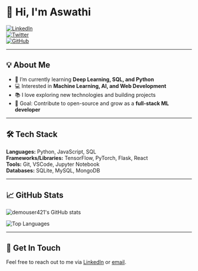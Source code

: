 # 👋 Hi, I'm Aswathi

[![LinkedIn](https://img.shields.io/badge/LinkedIn-blue?style=flat&logo=linkedin&logoColor=white)](https://www.linkedin.com/in/YOUR_LINKEDIN)  
[![Twitter](https://img.shields.io/badge/Twitter-blue?style=flat&logo=twitter&logoColor=white)](https://twitter.com/YOUR_TWITTER)  
[![GitHub](https://img.shields.io/badge/GitHub-black?style=flat&logo=github&logoColor=white)](https://github.com/demouser421)  

---

## 💡 About Me
- 🌱 I’m currently learning **Deep Learning, SQL, and Python**  
- 💻 Interested in **Machine Learning, AI, and Web Development**  
- 📚 I love exploring new technologies and building projects  
- 🎯 Goal: Contribute to open-source and grow as a **full-stack ML developer**  

---

## 🛠️ Tech Stack
**Languages:** Python, JavaScript, SQL  
**Frameworks/Libraries:** TensorFlow, PyTorch, Flask, React  
**Tools:** Git, VSCode, Jupyter Notebook  
**Databases:** SQLite, MySQL, MongoDB  

---

## 📈 GitHub Stats
![demouser421's GitHub stats](https://github-readme-stats.vercel.app/api?username=demouser421&show_icons=true&hide_border=true&count_private=true&theme=radical)  

![Top Languages](https://github-readme-stats.vercel.app/api/top-langs/?username=demouser421&hide_border=true&layout=compact&theme=radical)  

---

## 💬 Get In Touch
Feel free to reach out to me via [LinkedIn](https://www.linkedin.com/in/YOUR_LINKEDIN) or [email](mailto:YOUR_EMAIL).
